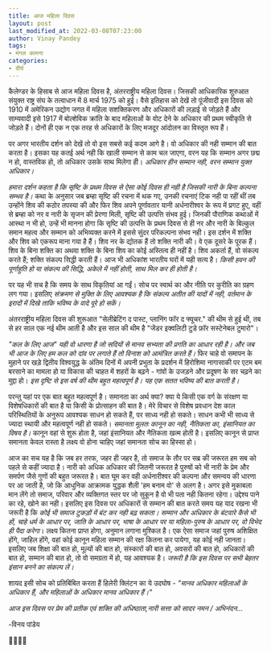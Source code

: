 ```yaml
---
title: आज महिला दिवस
layout: post
last_modified_at: 2022-03-08T07:23:00
author: Vinay Pandey
tags:
- मंगल कामना
categories:
- दीर्घ
---
```

कैलेण्डर के हिसाब से आज महिला दिवस है, अंतरराष्ट्रीय महिला दिवस। जिसकी आधिकारिक शुरुआत संयुक्त राष्ट्र संघ के तत्वाधान में 8 मार्च 1975 को हुई। वैसे इतिहास को देखें तो पूंजीवादी इस दिवस को 1910 में अमेरिकन उद्योग जगत में महिला सशक्तिकरण और अधिकारों की लड़ाई से जोड़ते हैं और साम्यवादी इसे 1917 में बोल्शेविक क्रांति के बाद महिलाओं के वोट देने के अधिकार की प्रथम स्वीकृति से जोड़ते हैं। दोनों ही एक न एक तरह से अधिकारों के लिए मजदूर आंदोलन का विस्तृत रूप हैं। 

पर अगर भारतीय दर्शन को देखें तो वो इस सबसे कई कदम आगे है। वो अधिकार की नही सम्मान की बात करता है। इसका यह कतई अर्थ नही कि खाली सम्मान से काम चल जाएगा, वरन यह कि सम्मान अगर छद्म न हो, वास्तविक हो, तो अधिकार उसके साथ मिलेगा ही। *अधिकार हीन सम्मान नही, वरन सम्मान युक्त अधिकार।*

*हमारा दर्शन कहता है कि सृष्टि के प्रथम दिवस से ऐसा कोई दिवस ही नही है जिसकी नारी के बिना कल्पना सम्भव है।* कथा के अनुसार जब ब्रम्हा सृष्टि की रचना में थक गए, उनकी रचनाएं टिक नही पा रहीं थीं तब उन्होंने शिव की कठोर तपस्या की और फिर शिव अपने पूर्णावतार यानी अर्धनारीश्वर के रूप में प्रगट हुए, वहीं से ब्रम्हा को नर व नारी के सृजन की प्रेरणा मिली, सृष्टि की उत्पत्ति संभव हुई। जिनकी पौराणिक कथाओं में आस्था न भी हो, उन्हें भी मानना होगा कि सृष्टि की उत्पत्ति के प्रथम दिवस से ही नर और नारी के बिल्कुल समान महत्व और सम्मान को अभिव्यक्त करने में इससे सुंदर परिकल्पना संभव नही। इस दर्शन में शक्ति और शिव को एकरूप माना गया है हैं। शिव नर के द्योतक हैं तो शक्ति नारी की। वे एक दूसरे के पूरक हैं। शिव के बिना शक्ति का अथवा शक्ति के बिना शिव का कोई अस्तित्व ही नहीं है। शिव अकर्ता हैं, वो संकल्प करते हैं; शक्ति संकल्प सिद्धी करती हैं। आज भी अधिकांश भारतीय घरों में यही सत्य है। *किसी हवन की पूर्णाहुति हो या संकल्प की सिद्धि, अकेले में नहीं होती, साथ मिल कर ही होती है।*

पर यह भी सच है कि समय के साथ विकृतियां आ गईं। सोच पर स्वार्थ का और नीति पर कुरीति का ग्रहण लग गया। इसलिए *संक्रमण से मुक्ति के लिए आवश्यक है कि संकल्प अतीत की यादों में नही, वर्तमान के इरादों में दिखे ताकि भविष्य के वादे पूरे हो सकें।*

अंतरराष्ट्रीय महिला दिवस की शुरूआत "सेलीब्रेटिंग द पास्ट, प्लानिंग फॉर द फ्यूचर." की थीम से हुई थी, तब से हर साल एक नई थीम आती है और इस साल  की थीम  है "जेंडर इक्वलिटी टुडे फ़ॉर सस्टेनेबल टुमारो"।

*"कल के लिए आज" यही वो धारणा है जो सदियों से मानव सभ्यता की प्रगति का आधार रही है। और जब भी आज के लिए हम कल को दांव पर लगाते हैं तो विनाश को आमंत्रित करते हैं।* फिर चाहे वो  समापन के मुहाने पर खड़े द्वितीय विश्वयुद्ध के अंतिम दिनों में अपनी प्रभुता के प्रदर्शन में हिरोशिमा नागासाकी पर एटम बम बरसाने का मामला हो या विकास की चाहत में शहरों के बढ़ने - गांवों के उजड़ने और प्रदूषण के सर चढ़ने का मुद्दा हो। *इस दृष्टि से इस वर्ष की थीम बहुत महत्वपूर्ण है। यह एक सतत भविष्य की बात करती है।* 

परन्तु यहां पर एक बात बहुत महत्वपूर्ण है। समानता का अर्थ क्या? क्या ये किसी एक वर्ग के संरक्षण या विशेषधिकारों की बात है या किसी के प्रोत्साहन की बात है। मेरे विचार से विशेष प्रवधान देश काल परिस्थितियों के अनुरूप आवश्यक साधन हो सकते हैं, पर साध्य नही हो सकते। साधन कभी भी साध्य से ज्यादा स्थायी और महत्वपूर्ण नही हो सकते। *समानता मूलतः कानून का नही, नैतिकता का, इंसानियत का विषय है।* कानून वहां से शुरू होता है, जहां इंसानियत और नैतिकता खत्म होती है। इसलिए कानून से प्राप्त समानता केवल रास्ता है लक्ष्य वो होना चाहिए जहां समानता सोच का हिस्सा हो।

आज का सच यह है कि जब हर तरफ, जहर ही जहर है, तो समाज के तौर पर सब्र की जरूरत हम सब को पहले से कहीं ज्यादा है। नारी को अधिक अधिकार की जितनी जरूरत है पुरुषों को भी नारी के प्रेम और समर्पण जैसे गुणों की बहुत जरूरत है। बात घूम कर वही अर्धनारीश्वर की   कल्पना और समन्वय की धारणा पर आ जाती है, जो कि आधुनिक आक्रामक युद्धक शैली 'हम बनाम वो' से अलग है। अगर इसे मुकाबला मान लेंगे तो समाज, परिवार और व्यक्तिगत स्तर पर जो सुकून है वो भी पता नही कितना रहेगा। उद्देश्य पाने का रहे, खोने का नही। इसलिए इस दिवस पर अधिकारों से सम्मान की बात करते समय यह याद रखना भी जरूरी है कि *कोई भी समाज टुकड़ों में बंट कर नही बढ़ सकता। सम्मान और अधिकार के बंटवारे कैसे भी हों, चाहे धर्म के आधार पर, जाति के आधार पर, भाषा के आधार पर या महिला-पुरुष के आधार पर, वो विभेद ही पैदा करेगा*। लक्ष्य कितना प्राप्त होगा, अनुमान लगाना मुश्किल है। एक ऐसा समाज जहां पुरुष अशिक्षित होंगे, जाहिल होंगे, वहां कोई कानून महिला सम्मान की रक्षा कितना कर पायेगा, यह कोई नही जानता। इसलिए जब शिक्षा की बात हो, मूल्यों की बात हो, संस्कारों की बात हो, अवसरों की बात हो, अधिकारों की बात हो, सम्मान की बात हो, तो वो समग्रता में हो, यह आवश्यक है। *जरूरी है कि इस दिवस पर सभी बेहतर इंसान बनने का संकल्प लें।*

शायद इसी सोच को प्रतिबिंबित करता हैं हिलेरी क्लिंटन का ये उदघोष - 
_"मानव अधिकार महिलाओं के अधिकार हैं, और महिलाओं के अधिकार मानव अधिकार हैं।"_

*आज इस दिवस पर प्रेम की प्रतीक एवं शक्ति की अधिष्ठाता,नारी सत्ता को सादर नमन / अभिनंदन...*

-विनय पांडेय

🙏🌷🌷🙏


